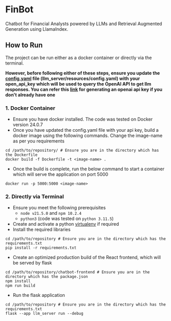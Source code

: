 # FinBot
Chatbot for Financial Analysts powered by LLMs and Retrieval Augmented Generation using LlamaIndex.<br>

## How to Run
The project can be run either as a docker container or directly via the terminal.

**However, before following either of these steps, ensure you update the [config.yaml](/llm_server/resources/config.yaml) file (llm_server/resources/config.yaml) with your open_api_key which will be used to query the OpenAI API to get llm responses.
You can refer this [link](https://help.openai.com/en/articles/4936850-where-do-i-find-my-api-key) for generating an openai api key if you don't already have one**

### 1. Docker Container
- Ensure you have docker installed. The code was tested on Docker version 24.0.7
- Once you have updated the config.yaml file with your api key, build a docker image using the following commands. Change the image-name as per you requirements
```shell
cd /path/to/repository/ # Ensure you are in the directory which has the Dockerfile
docker build -f Dockerfile -t <image-name> .
```
- Once the build is complete, run the below command to start a container which will serve the application on port 5000
```shell
docker run -p 5000:5000 <image-name>
```

### 2. Directly via Terminal

- Ensure you meet the following prerequisites
  - `node v21.5.0` and `npm 10.2.4`
  - `python3` (code was tested on `python 3.11.5`)
- Create and activate a python [virtualenv](https://docs.python.org/3/library/venv.html) if required 
- Install the required libraries
```shell
cd /path/to/repository # Ensure you are in the directory which has the requirements.txt
pip install -r requirements.txt
```
- Create an optimized production build of the React frontend, which will be served by flask
```shell
cd /path/to/repository/chatbot-frontend # Ensure you are in the directory which has the package.json
npm install
npm run build
```
- Run the flask application
```shell
cd /path/to/repository # Ensure you are in the directory which has the requirements.txt
flask --app llm_server run --debug
```
